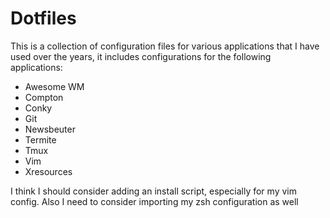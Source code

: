 # Dotfiles

This is a collection of configuration files for various applications that I have used over the years, it
includes configurations for the following applications:

- Awesome WM 
- Compton 
- Conky
- Git 
- Newsbeuter 
- Termite 
- Tmux 
- Vim 
- Xresources 

I think I should consider adding an install script, especially for my vim config. Also I need to consider
importing my zsh configuration as well
